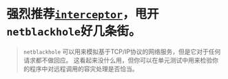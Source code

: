 
# 强烈推荐[`interceptor`](https://github.com/dead-horse/interceptor)，甩开`netblackhole`好几条街。

> `netblackhole` 可以用来模拟基于TCP/IP协议的网络服务，但是它对于任何请求都不做回应。
> 这看起来没什么用，但你可以在单元测试中用来检验你的程序中对远程调用的容灾处理是否恰当。

